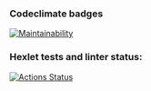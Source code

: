 ### Codeclimate badges

[![Maintainability](https://api.codeclimate.com/v1/badges/a99a88d28ad37a79dbf6/maintainability)](https://codeclimate.com/github/codeclimate/codeclimate/maintainability)

### Hexlet tests and linter status:
[![Actions Status](https://github.com/akamenskiy/backend-project-lvl1/workflows/hexlet-check/badge.svg)](https://github.com/akamenskiy/backend-project-lvl1/actions)
